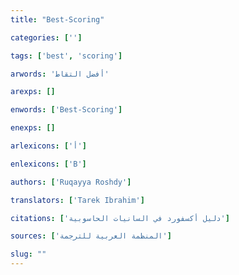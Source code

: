 ```yaml
---
title: "Best-Scoring"

categories: ['']

tags: ['best', 'scoring']

arwords: 'أفضل التقاط'

arexps: []

enwords: ['Best-Scoring']

enexps: []

arlexicons: ['أ']

enlexicons: ['B']

authors: ['Ruqayya Roshdy']

translators: ['Tarek Ibrahim']

citations: ['دليل أكسفورد في السانيات الحاسوبية']

sources: ['المنظمة العربية للترجمة']

slug: ""
---
```

